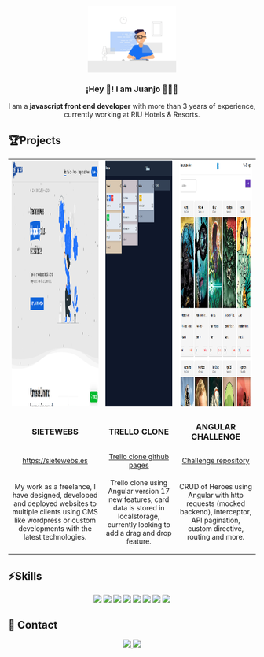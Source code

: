 <p align="center" width="300">
   <img align="center" width="180" src="./assets/programmer.gif" />
   <h3 align="center">¡Hey 👋! I am Juanjo 👨🏻‍💻</h3>
</p>

<p align="center">I am a <strong>javascript front end developer</strong> with more than 3 years of experience, currently working at RIU Hotels & Resorts.</p>

## 🏆Projects

<table border="0" align="center">
   <tr>
      <td style='text-align:center;' width="400">
         <img height="500" src="./assets/sietewebs.png" />
      </td>
      <td style='text-align:center;' width="400">
          <img height="500" src="./assets/trello-clone.png" />
      </td>
      <td style='text-align:center;' width="400">
          <img height="500" src="./assets/challenge.png" />
      </td>
   </tr>
   <tr>
      <td style='text-align:center; vertical-align:middle'>
         <h3>SIETEWEBS</h3>
      </td>
      <td style='text-align:center; vertical-align:middle'>
            <h3>TRELLO CLONE</h3>
      </td>
      <td style='text-align:center; vertical-align:middle'>
            <h3>ANGULAR CHALLENGE</h3>
      </td>
   </tr>
   <tr>
      <td style='text-align:center; vertical-align:middle'>
         <a href="https://sietewebs.es" style="display: block;">https://sietewebs.es</a>
      </td>
      <td style='text-align:center; vertical-align:middle'>
         <a href=">https://juanjolb.github.io/trello-clone-angular" style="display: block;">Trello clone github pages</a>
      </td>
      <td style='text-align:center; vertical-align:middle'>
         <a href="https://github.com/juanjolb/w2m-challenge" style="display: block;">Challenge repository</a>
      </td>
   </tr>
   <tr>
      <td style='text-align:center; vertical-align:middle'>
         <p>My work as a freelance, I have designed, developed and deployed websites to multiple clients using CMS like wordpress or custom developments with the latest technologies.</p>
      </td>
      <td style='text-align:center; vertical-align:middle'>
         <p>Trello clone using Angular version 17 new features, card data is stored in localstorage, currently looking to add a drag and drop feature.</p>
      </td>
      <td style='text-align:center; vertical-align:middle'>
         <p>CRUD of Heroes using Angular with http requests (mocked backend), interceptor, API pagination, custom directive, routing and more.</p>
      </td>
   </tr>
</table>

## ⚡Skills

<p align="center">
   <img src="https://img.shields.io/badge/ANGULAR-DD0031?style=for-the-badge&logo=angular&logoColor=white">
   <img src="https://img.shields.io/badge/typescript-3178C6?style=for-the-badge&logo=typescript&logoColor=white">
   <img src="https://img.shields.io/badge/React-20232A?style=for-the-badge&logo=react&logoColor=61DAFB">
   <img src="https://img.shields.io/badge/JavaScript-323330?style=for-the-badge&logo=javascript&logoColor=F7DF1E">
   <img src="https://img.shields.io/badge/HTML5-E34F26?style=for-the-badge&logo=html5&logoColor=white">
   <img src="https://img.shields.io/badge/CSS3-1572B6?style=for-the-badge&logo=css3&logoColor=white">
   <img src="https://img.shields.io/badge/Sass-CC6699?style=for-the-badge&logo=sass&logoColor=white">
   <img src="https://img.shields.io/badge/GIT-E44C30?style=for-the-badge&logo=git&logoColor=white">
</p>

## 💬 Contact

<p align="center">
   <a href="https://linkedin.com/in/juanjo-lozano">
   <img src="https://img.shields.io/badge/linkedin-FFFFFF?style=for-the-badge&logo=linkedin&logoColor=black">
   </a>
   <a href="mailto:lbarcelo.juanjo@gmail.com">
      <img src="https://img.shields.io/badge/gmail-FFFFFF?style=for-the-badge&logo=gmail&logoColor=black">
   </a>
</p>
